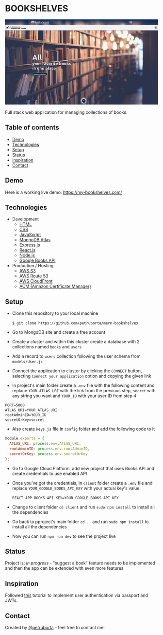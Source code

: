 # BOOKSHELVES

![Bookshelves above the fold section](https://github.com/petruborta/developer-portfolio/blob/master/assets/images/bookshelves-720w.jpg?raw=true)

Full stack web application for managing collections of books.

## Table of contents

* [Demo](#demo)
* [Technologies](#technologies)
* [Setup](#setup)
* [Status](#status)
* [Inspiration](#inspiration)
* [Contact](#contact)

## Demo

Here is a working live demo: <https://my-bookshelves.com/>

## Technologies

* Development
  * [HTML](https://www.w3schools.com/html/)
  * [CSS](https://www.w3schools.com/css/)
  * [JavaScript](https://www.w3schools.com/js/)
  * [MongoDB Atlas](https://www.mongodb.com/cloud/atlas)
  * [Express.js](https://expressjs.com/)
  * [React.js](https://reactjs.org/)
  * [Node.js](https://nodejs.org/en/)
  * [Google Books API](https://developers.google.com/books/docs/v1/using)
* Production / Hosting
  * [AWS S3](https://aws.amazon.com/s3/)
  * [AWS Route 53](https://aws.amazon.com/route53/)
  * [AWS CloudFront](https://aws.amazon.com/cloudfront/)
  * [ACM (Amazon Certificate Manager)](https://aws.amazon.com/certificate-manager/)

## Setup

* Clone this repository to your local machine

  `$ git clone https://github.com/petruborta/mern-bookshelves`

* Go to MongoDB site and create a free account
* Create a cluster and within this cluster create a database with 2 collections named `books` and `users`
* Add a record to `users` collection following the user schema from `models/User.js`
* Connect the application to cluster by clicking the `CONNECT` button, selecting `Connect your application` option and copying the given link
* In project's main folder create a `.env` file with the following content and replace `YOUR_ATLAS_URI` with the link from the previous step, `secret` with any string you want  and `YOUR_ID` with your user ID from step 4

```env
PORT=5000
ATLAS_URI=YOUR_ATLAS_URI
rootAdminID=YOUR_ID
secretOrKey=secret
```

* Also create `keys.js` file in `config` folder and add the following code to it

```javascript
module.exports = {
  ATLAS_URI: process.env.ATLAS_URI,
  rootAdminID: process.env.rootAdminID,
  secretOrKey: process.env.secretOrKey
};
```

* Go to Google Cloud Platform, add new project that uses Books API and create credentials to use enabled API

* Once you've got the credentials, in `client` folder create a `.env` file and replace `YOUR_GOOGLE_BOOKS_API_KEY` with your actual key's value
  
  `REACT_APP_BOOKS_API_KEY=YOUR_GOOGLE_BOOKS_API_KEY`

* Change to client folder `cd client` and run `sudo npm install` to install all the dependencies
* Go back to pproject's main folder `cd ..` and run `sudo npm install` to install all the dependencies

* Now you can run `npm run dev` to see the project live

## Status

Project is: _in progress_ - "suggest a book" feature needs to be implemented and then the app can be extended with even more features

## Inspiration

Followed [this](https://blog.bitsrc.io/build-a-login-auth-app-with-mern-stack-part-1-c405048e3669) tutorial to implement user authentication via passport and JWTs.

## Contact

Created by [@petruborta](https://petruborta.com/) - feel free to contact me!
